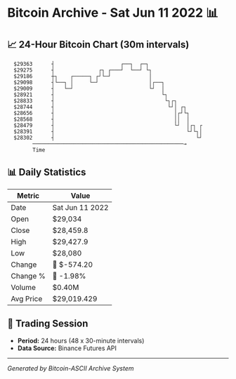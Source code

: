 # Bitcoin Archive - Sat Jun 11 2022 📊

## 📈 24-Hour Bitcoin Chart (30m intervals)

```
  $29363      ┤                     ┌──┐  ┌─┐                  
  $29275      ┤              ┌┐ ┌───┘  └──┘ └┐                 
  $29186      ┼┐    ┌─────┐ ┌┘└─┘            │                 
  $29098      ┤└──┐ │     └─┘                │┌──┐             
  $29009      ┤   └─┘                        └┘  │             
  $28921      ┤                                  └┐            
  $28833      ┤                                   └┐┌┐         
  $28744      ┤                                    └┘│ ┌┐      
  $28656      ┤                                      │┌┘└┐     
  $28568      ┤                                      ││  │     
  $28479      ┤                                      └┘  │┌┐ ┌ 
  $28391      ┤                                          └┘└┐│ 
  $28302      ┤                                             └┘ 
        ────────────────────────────────────────────────→
        Time
```

## 📊 Daily Statistics

| Metric | Value |
|--------|-------|
| Date | Sat Jun 11 2022 |
| Open | $29,034 |
| Close | $28,459.8 |
| High | $29,427.9 |
| Low | $28,080 |
| Change | 🔴 $-574.20 |
| Change % | 🔴 -1.98% |
| Volume | $0.40M |
| Avg Price | $29,019.429 |

## 📅 Trading Session

- **Period:** 24 hours (48 x 30-minute intervals)
- **Data Source:** Binance Futures API

---
*Generated by Bitcoin-ASCII Archive System*
